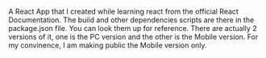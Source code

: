 A React App that I created while learning react from the official React Documentation. The build and other dependencies scripts are there in the package.json file. You can look them up for reference.
There are actually 2 versions of it, one is the PC version and the other is the Mobile version. For my convinence, I am making public the Mobile version only.

